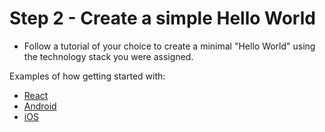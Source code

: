 # Step 2 - Create a simple Hello World

- Follow a tutorial of your choice to create a minimal "Hello World" using the technology stack you were assigned.

Examples of how getting started with:
- [React](https://reactjs.org/docs/create-a-new-react-app.html)
- [Android](https://developer.android.com/training/basics/firstapp/)
- [iOS]()
